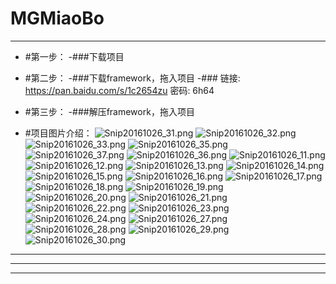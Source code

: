 # MGMiaoBo
***

- #第一步：
 -###下载项目
  
- #第二步：
 -###下载framework，拖入项目
 -### 链接: https://pan.baidu.com/s/1c2654zu 密码: 6h64

- #第三步：
 -###解压framework，拖入项目
  
  
  
  
  
- #项目图片介绍：
![Snip20161026_31.png](http://upload-images.jianshu.io/upload_images/1429890-f3179c973adcc593.png?imageMogr2/auto-orient/strip%7CimageView2/2/w/1240)
![Snip20161026_32.png](http://upload-images.jianshu.io/upload_images/1429890-45374134c0a0271f.png?imageMogr2/auto-orient/strip%7CimageView2/2/w/1240)
![Snip20161026_33.png](http://upload-images.jianshu.io/upload_images/1429890-21a753055eb4dadf.png?imageMogr2/auto-orient/strip%7CimageView2/2/w/1240)
![Snip20161026_35.png](http://upload-images.jianshu.io/upload_images/1429890-0e19cf9d25ed0c27.png?imageMogr2/auto-orient/strip%7CimageView2/2/w/1240)
![Snip20161026_37.png](http://upload-images.jianshu.io/upload_images/1429890-90ddd5bef33a1595.png?imageMogr2/auto-orient/strip%7CimageView2/2/w/1240)
![Snip20161026_36.png](http://upload-images.jianshu.io/upload_images/1429890-3590d4082f58086f.png?imageMogr2/auto-orient/strip%7CimageView2/2/w/1240)
![Snip20161026_11.png](http://upload-images.jianshu.io/upload_images/1429890-e336e59081991e06.png?imageMogr2/auto-orient/strip%7CimageView2/2/w/1240)
![Snip20161026_12.png](http://upload-images.jianshu.io/upload_images/1429890-3443e3bdc7be16d6.png?imageMogr2/auto-orient/strip%7CimageView2/2/w/1240)
![Snip20161026_13.png](http://upload-images.jianshu.io/upload_images/1429890-1b061a37ec2d7407.png?imageMogr2/auto-orient/strip%7CimageView2/2/w/1240)
![Snip20161026_14.png](http://upload-images.jianshu.io/upload_images/1429890-255aea0808e4a8c9.png?imageMogr2/auto-orient/strip%7CimageView2/2/w/1240)
![Snip20161026_15.png](http://upload-images.jianshu.io/upload_images/1429890-5c0296ffb33d18e2.png?imageMogr2/auto-orient/strip%7CimageView2/2/w/1240)
![Snip20161026_16.png](http://upload-images.jianshu.io/upload_images/1429890-9ca835b72a5b053a.png?imageMogr2/auto-orient/strip%7CimageView2/2/w/1240)
![Snip20161026_17.png](http://upload-images.jianshu.io/upload_images/1429890-96b2ba7b972e9603.png?imageMogr2/auto-orient/strip%7CimageView2/2/w/1240)
![Snip20161026_18.png](http://upload-images.jianshu.io/upload_images/1429890-4553195e4167a8a2.png?imageMogr2/auto-orient/strip%7CimageView2/2/w/1240)
![Snip20161026_19.png](http://upload-images.jianshu.io/upload_images/1429890-494053898988a108.png?imageMogr2/auto-orient/strip%7CimageView2/2/w/1240)
![Snip20161026_20.png](http://upload-images.jianshu.io/upload_images/1429890-3438375d467b9ede.png?imageMogr2/auto-orient/strip%7CimageView2/2/w/1240)
![Snip20161026_21.png](http://upload-images.jianshu.io/upload_images/1429890-b1ae901f909cc0cf.png?imageMogr2/auto-orient/strip%7CimageView2/2/w/1240)
![Snip20161026_22.png](http://upload-images.jianshu.io/upload_images/1429890-fb60c8ce2a6fbdf1.png?imageMogr2/auto-orient/strip%7CimageView2/2/w/1240)
![Snip20161026_23.png](http://upload-images.jianshu.io/upload_images/1429890-26956fdf68a18344.png?imageMogr2/auto-orient/strip%7CimageView2/2/w/1240)
![Snip20161026_24.png](http://upload-images.jianshu.io/upload_images/1429890-eb9aefd0e3518711.png?imageMogr2/auto-orient/strip%7CimageView2/2/w/1240)
![Snip20161026_27.png](http://upload-images.jianshu.io/upload_images/1429890-f157436bc00ab863.png?imageMogr2/auto-orient/strip%7CimageView2/2/w/1240)
![Snip20161026_28.png](http://upload-images.jianshu.io/upload_images/1429890-4f4bf4f9ed7f69ce.png?imageMogr2/auto-orient/strip%7CimageView2/2/w/1240)
![Snip20161026_29.png](http://upload-images.jianshu.io/upload_images/1429890-92c44828bd78c58a.png?imageMogr2/auto-orient/strip%7CimageView2/2/w/1240)
![Snip20161026_30.png](http://upload-images.jianshu.io/upload_images/1429890-d14e01e1b51b0f43.png?imageMogr2/auto-orient/strip%7CimageView2/2/w/1240)



***
***
***
